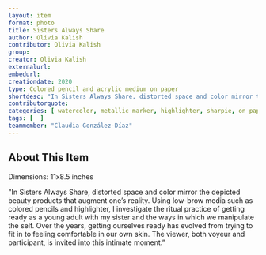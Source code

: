 ```yaml
---
layout: item
format: photo
title: Sisters Always Share
author: Olivia Kalish
contributor: Olivia Kalish
group: 
creator: Olivia Kalish
externalurl: 
embedurl: 
creationdate: 2020
type: Colored pencil and acrylic medium on paper
shortdesc: "In Sisters Always Share, distorted space and color mirror the depicted beauty products that augment one’s reality. Using low-brow media such as colored pencils and highlighter, I investigate the ritual practice of getting ready as a young adult with my sister and the ways in which we manipulate the self. Over the years, getting ourselves ready has evolved from trying to fit in to feeling comfortable in our own skin. The viewer, both voyeur and participant, is invited into this intimate moment."
contributorquote: 
categories: [ watercolor, metallic marker, highlighter, sharpie, on paper ]
tags: [  ]
teammember: "Claudia González-Díaz"
---
```


## About This Item

Dimensions: 11x8.5 inches

"In Sisters Always Share, distorted space and color mirror the depicted beauty products that augment one’s reality. Using low-brow media such as colored pencils and highlighter, I investigate the ritual practice of getting ready as a young adult with my sister and the ways in which we manipulate the self. Over the years, getting ourselves ready has evolved from trying to fit in to feeling comfortable in our own skin. The viewer, both voyeur and participant, is invited into this intimate moment.”

